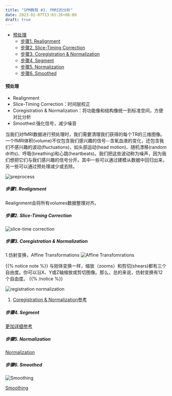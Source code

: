 ```yaml
---
title: "SPM教程 #3. fMRI的分析"
date: 2023-02-07T13:03:26+08:00
draft: true
---
```



- [预处理](#预处理)
  - [步骤1. Realignment](#步骤1-realignment)
  - [步骤2. Slice-Timing Correction](#步骤2-slice-timing-correction)
  - [步骤3. Coregistration \& Normalization](#步骤3-coregistration--normalization)
  - [步骤4. Segment](#步骤4-segment)
  - [步骤5. Normalization](#步骤5-normalization)
  - [步骤6. Smoothed](#步骤6-smoothed)


#### 预处理
- Realignment
- Slice-Timing Correction：时间层校正
- Coregistration & Normalization：将功能像和结构像统一到标准空间，方便对比分析
- Smoothed:强化信号，减少噪音

当我们对fMRI数据进行预处理时，我们需要清理我们获得的每个TR的三维图像。一个fMRI体积(volume)不仅包含我们感兴趣的信号--含氧血液的变化，还包含我们不感兴趣的波动(fluctuations)，如头部运动(head motion)、随机漂移(random drifts)、呼吸(breathing)和心跳(heartbeats)。我们把这些波动称为噪声，因为我们想把它们与我们感兴趣的信号分开。其中一些可以通过建模从数据中回归出来，另一些可以通过预处理减少或去除。

![preprocess](/spm/images/01_fmri_preprocess.png)

##### 步骤1. Realignment
Realignment会将所有volumes数据整理对齐。

##### 步骤2. Slice-Timing Correction
![slice-time correction](/spm/images/02_SliceTimingCorrection.gif)


##### 步骤3. Coregistration & Normalization


1.仿射变换，Affine Transformations
![Affine Transfomrations](/spm/images/03_AffineTransformations1.gif)

{{% notice note %}}
与刚体变换一样，缩放（zooms）和剪切(shears)都有三个自由度。你可以沿X、Y或Z轴缩放或剪切图像。那么，总的来说，仿射变换有12个自由度。
{{% /notice %}}


![registration normalization](/spm/images/04_Registration_Normalization_Demo1.gif)

1. [Coregistration & Normalization参考](https://andysbrainbook.readthedocs.io/en/latest/SPM/SPM_Short_Course/SPM_04_Preprocessing/03_SPM_Coregistration.html)




##### 步骤4. Segment


[更加详细参考](https://andysbrainbook.readthedocs.io/en/latest/SPM/SPM_Short_Course/SPM_04_Preprocessing/04_SPM_Segmentation.html)

##### 步骤5. Normalization


[Normalization](https://andysbrainbook.readthedocs.io/en/latest/SPM/SPM_Short_Course/SPM_04_Preprocessing/05_SPM_Normalize.html)

##### 步骤6. Smoothed


![Smoothing](/spm/images/06_Smoothing_Demo.gif)

[Smoothing](https://andysbrainbook.readthedocs.io/en/latest/SPM/SPM_Short_Course/SPM_04_Preprocessing/06_SPM_Smoothing.html)